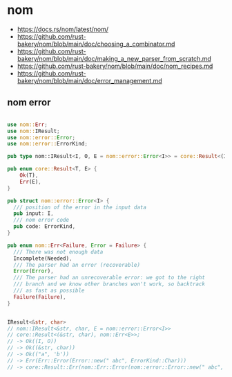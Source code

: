 # nom

- <https://docs.rs/nom/latest/nom/>
- <https://github.com/rust-bakery/nom/blob/main/doc/choosing_a_combinator.md>
- <https://github.com/rust-bakery/nom/blob/main/doc/making_a_new_parser_from_scratch.md>
- <https://github.com/rust-bakery/nom/blob/main/doc/nom_recipes.md>
- <https://github.com/rust-bakery/nom/blob/main/doc/error_management.md>

## nom error

```rust

use nom::Err;
use nom::IResult;
use nom::error::Error;
use nom::error::ErrorKind;

pub type nom::IResult<I, O, E = nom::error::Error<I>> = core::Result<(I, O), nom::Err<E>>;

pub enum core::Result<T, E> {
    Ok(T),
    Err(E),
}

pub struct nom::error::Error<I> {
  /// position of the error in the input data
  pub input: I,
  /// nom error code
  pub code: ErrorKind,
}

pub enum nom::Err<Failure, Error = Failure> {
  /// There was not enough data
  Incomplete(Needed),
  /// The parser had an error (recoverable)
  Error(Error),
  /// The parser had an unrecoverable error: we got to the right
  /// branch and we know other branches won't work, so backtrack
  /// as fast as possible
  Failure(Failure),
}


IResult<&str, char>
// nom::IResult<&str, char, E = nom::error::Error<I>>
// core::Result<(&str, char), nom::Err<E>>;
// -> Ok((I, O))
// -> Ok((&str, char))
// -> Ok(("a", 'b'))
// -> Err(Err::Error(Error::new(" abc", ErrorKind::Char)))
// -> core::Result::Err(nom::Err::Error(nom::error::Error::new(" abc", ErrorKind::Char)))
```
